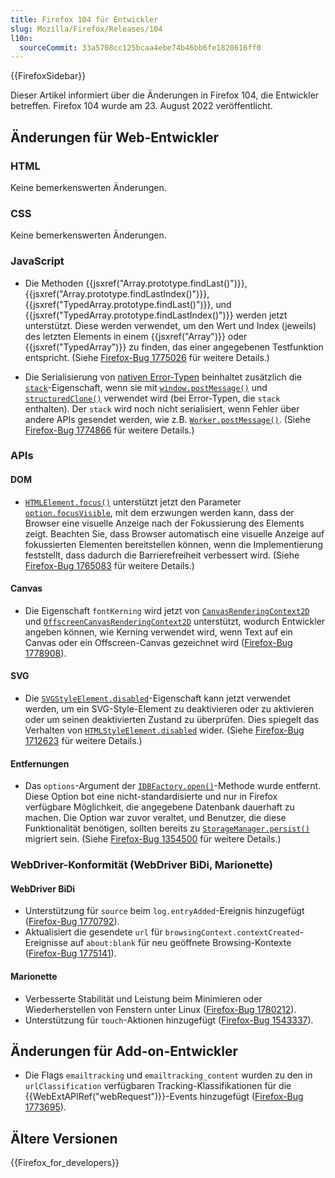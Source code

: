 ```yaml
---
title: Firefox 104 für Entwickler
slug: Mozilla/Firefox/Releases/104
l10n:
  sourceCommit: 33a5708cc125bcaa4ebe74b46bb6fe1820616ff0
---
```


{{FirefoxSidebar}}

Dieser Artikel informiert über die Änderungen in Firefox 104, die Entwickler betreffen. Firefox 104 wurde am 23. August 2022 veröffentlicht.

## Änderungen für Web-Entwickler

### HTML

Keine bemerkenswerten Änderungen.

### CSS

Keine bemerkenswerten Änderungen.

### JavaScript

- Die Methoden {{jsxref("Array.prototype.findLast()")}}, {{jsxref("Array.prototype.findLastIndex()")}}, {{jsxref("TypedArray.prototype.findLast()")}}, und {{jsxref("TypedArray.prototype.findLastIndex()")}} werden jetzt unterstützt.
  Diese werden verwendet, um den Wert und Index (jeweils) des letzten Elements in einem {{jsxref("Array")}} oder {{jsxref("TypedArray")}} zu finden, das einer angegebenen Testfunktion entspricht.
  (Siehe [Firefox-Bug 1775026](https://bugzil.la/1775026) für weitere Details.)

- Die Serialisierung von [nativen Error-Typen](/de/docs/Web/JavaScript/Reference/Global_Objects/Error#error_types) beinhaltet zusätzlich die [`stack`](/de/docs/Web/JavaScript/Reference/Global_Objects/Error/stack)-Eigenschaft, wenn sie mit [`window.postMessage()`](/de/docs/Web/API/Window/postMessage) und [`structuredClone()`](/de/docs/Web/API/Window/structuredClone) verwendet wird (bei Error-Typen, die `stack` enthalten).
  Der `stack` wird noch nicht serialisiert, wenn Fehler über andere APIs gesendet werden, wie z.B. [`Worker.postMessage()`](/de/docs/Web/API/Worker/postMessage).
  (Siehe [Firefox-Bug 1774866](https://bugzil.la/1774866) für weitere Details.)

### APIs

#### DOM

- [`HTMLElement.focus()`](/de/docs/Web/API/HTMLElement/focus) unterstützt jetzt den Parameter [`option.focusVisible`](/de/docs/Web/API/HTMLElement/focus#focusvisible), mit dem erzwungen werden kann, dass der Browser eine visuelle Anzeige nach der Fokussierung des Elements zeigt.
  Beachten Sie, dass Browser automatisch eine visuelle Anzeige auf fokussierten Elementen bereitstellen können, wenn die Implementierung feststellt, dass dadurch die Barrierefreiheit verbessert wird.
  (Siehe [Firefox-Bug 1765083](https://bugzil.la/1765083) für weitere Details.)

#### Canvas

- Die Eigenschaft `fontKerning` wird jetzt von [`CanvasRenderingContext2D`](/de/docs/Web/API/CanvasRenderingContext2D/fontKerning) und [`OffscreenCanvasRenderingContext2D`](/de/docs/Web/API/OffscreenCanvasRenderingContext2D) unterstützt, wodurch Entwickler angeben können, wie Kerning verwendet wird, wenn Text auf ein Canvas oder ein Offscreen-Canvas gezeichnet wird ([Firefox-Bug 1778908](https://bugzil.la/1778908)).

#### SVG

- Die [`SVGStyleElement.disabled`](/de/docs/Web/API/SVGStyleElement/disabled)-Eigenschaft kann jetzt verwendet werden, um ein SVG-Style-Element zu deaktivieren oder zu aktivieren oder um seinen deaktivierten Zustand zu überprüfen.
  Dies spiegelt das Verhalten von [`HTMLStyleElement.disabled`](/de/docs/Web/API/HTMLStyleElement/disabled) wider.
  (Siehe [Firefox-Bug 1712623](https://bugzil.la/1712623) für weitere Details.)

#### Entfernungen

- Das `options`-Argument der [`IDBFactory.open()`](/de/docs/Web/API/IDBFactory/open)-Methode wurde entfernt.
  Diese Option bot eine nicht-standardisierte und nur in Firefox verfügbare Möglichkeit, die angegebene Datenbank dauerhaft zu machen.
  Die Option war zuvor veraltet, und Benutzer, die diese Funktionalität benötigen, sollten bereits zu [`StorageManager.persist()`](/de/docs/Web/API/StorageManager/persist) migriert sein.
  (Siehe [Firefox-Bug 1354500](https://bugzil.la/1354500) für weitere Details.)

### WebDriver-Konformität (WebDriver BiDi, Marionette)

#### WebDriver BiDi

- Unterstützung für `source` beim `log.entryAdded`-Ereignis hinzugefügt ([Firefox-Bug 1770792](https://bugzil.la/1770792)).
- Aktualisiert die gesendete `url` für `browsingContext.contextCreated`-Ereignisse auf `about:blank` für neu geöffnete Browsing-Kontexte ([Firefox-Bug 1775141](https://bugzil.la/1775141)).

#### Marionette

- Verbesserte Stabilität und Leistung beim Minimieren oder Wiederherstellen von Fenstern unter Linux ([Firefox-Bug 1780212](https://bugzil.la/1780212)).
- Unterstützung für `touch`-Aktionen hinzugefügt ([Firefox-Bug 1543337](https://bugzil.la/1543337)).

## Änderungen für Add-on-Entwickler

- Die Flags `emailtracking` und `emailtracking_content` wurden zu den in `urlClassification` verfügbaren Tracking-Klassifikationen für die {{WebExtAPIRef("webRequest")}}-Events hinzugefügt ([Firefox-Bug 1773695](https://bugzil.la/1773695)).

## Ältere Versionen

{{Firefox_for_developers}}
